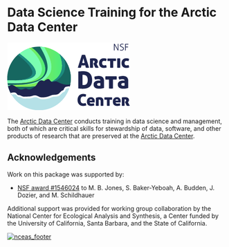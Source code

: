 <br>

# Data Science Training for the Arctic Data Center

[![arctic_data_logo](./arctic-data-center.png)](https://arcticdata.io)
<br>

The [Arctic Data Center](https://arcticdata.io) conducts training in data science and management,
both of which are critical skills for stewardship of data, software, and other
products of research that are preserved at the [Arctic Data Center](https://arcticdata.io).


## Acknowledgements
Work on this package was supported by:

- [NSF award #1546024](http://www.nsf.gov/awardsearch/showAward?AWD_ID=1546024) to M. B. Jones, S. Baker-Yeboah, A. Budden, J. Dozier, and M. Schildhauer

Additional support was provided for working group collaboration by the National Center for Ecological Analysis and Synthesis, a Center funded by the University of California, Santa Barbara, and the State of California.

[![nceas_footer](https://www.nceas.ucsb.edu/files/newLogo_0.png)](http://www.nceas.ucsb.edu)
